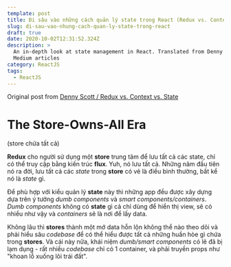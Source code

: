 ```yaml
---
template: post
title: Đi sâu vào những cách quản lý state trong React (Redux vs. Context vs. State)
slug: di-sau-vao-nhung-cach-quan-ly-state-trong-react
draft: true
date: 2020-10-02T12:31:52.324Z
description: >
  An in-depth look at state management in React. Translated from Denny Scott
  Medium articles
category: ReactJS
tags:
  - ReactJS
---
```

Original post from [Denny Scott / Redux vs. Context vs. State](https://medium.com/better-programming/redux-vs-context-vs-state-4202be6d3e54)

# The Store-Owns-All Era (store chứa tất cả)

**Redux** cho người sử dụng một **store** trung tâm để lưu tất cả các state, chỉ có thể truy cập bằng kiến trúc **flux**. Yuh, nó lưu tất cả. Những năm đầu tiên nó ra đời, lưu tất cả các *state* trong **store** có vẻ là điều bình thường, bất kể nó là *state* gì.

Để phù hợp với kiểu quản lý **state** này thì những app đều được xây dựng dựa trên ý tưởng *dumb components* và *smart components/containers*. *Dumb components* không có **state** gì cả chỉ dùng để hiển thị view, sẽ có nhiều như vậy và *containers* sẽ là nơi để lấy data. 

Không lâu thì **stores** thành một mớ data hỗn lộn không thể nào theo dõi và phải hiểu sâu *codebase* để có thể hiểu được tất cả những huần hòe gì chứa trong **stores**. Và cái này nữa, khái niệm *dumb/smart components* có lẽ đã bị lạm dụng - rất nhiều *codebase* chỉ có 1 container, và phải truyền props như "khoan lỗ xuống lõi trái đất".
